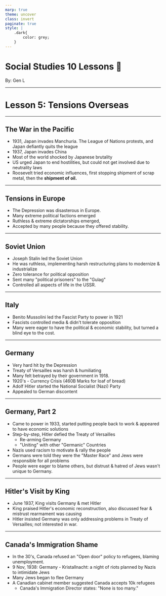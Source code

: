 ```yaml
---
marp: true
theme: uncover
class: invert
paginate: true
style: |
    .dark{
        color: grey;
    }
---
```


# <!--fit-->Social Studies 10 Lessons :book:

<span class="dark">By:</span> Gen L

<!--_footer: In partnership with Hyperion University, 2023-->

---

# Lesson 5: Tensions Overseas

---

## The War in the Pacific

* 1931, Japan invades Manchuria. The League of Nations protests, and Japan defiantly quits the league
* 1937, Japan invades China
* Most of the world shocked by Japanese brutality
* US urged Japan to end hostilities, but could not get involved due to neutrality laws
* Roosevelt tried economic influences, first stopping shipment of scrap metal, then the **shipment of oil.**

---

## Tensions in Europe

* The Depression was disasterous in Europe.
* Many extreme political factions emerged
* Ruthless & extreme dictatorships emerged,
* Accepted by many people because they offered stability.

---

## Soviet Union

* Joseph Stalin led the Soviet Union
* He was ruthless, implementing harsh restructuring plans to modernize & industrialize
* Zero tolerance for political opposition
* Sent many "political prisoners" to the "Gulag"
* Controlled all aspects of life in the USSR.

---

## Italy

* Benito Mussolini led the Fascist Party to power in 1921
* Fascists controlled media & didn't tolerate opposition
* Many were eager to have the political & economic stability, but turned a blind eye to the cost.

---

## Germany

* Very hard hit by the Depression
* Treaty of Versailles was harsh & humiliating
* Many felt betrayed by their government in 1918.
* 1920's - Currency Crisis (460B Marks for loaf of bread)
* Adolf Hitler started the National Socialist (Nazi) Party
* Appealed to German discontent

---

## Germany, Part 2

* Came to power in 1933, started putting people back to work & appeared to have economic solutions
* Step-by-step, Hitler defied the Treaty of Versailles
    * Re-arming Germany
    * "Uniting" with other "Germanic" Countries
* Nazis used racism to motivate & rally the people
* Germans were told they were the "Master Race" and Jews were responsible for all problems
* People were eager to blame others, but distrust & hatred of Jews wasn't unique to Germany.

---

## Hitler's Visit by King

* June 1937, King visits Germany & met Hitler
* King praised Hitler's economic reconstruction, also discussed fear & mistrust rearmament was causing
* Hitler insisted Germany was only addressing problems in Treaty of Versailles; not interested in war.

---

## Canada's Immigration Shame

* In the 30's, Canada refused an "Open door" policy to refugees, blaming unemployment.
* 9 Nov, 1938: Germany - Kristallnacht: a night of riots planned by Nazis to intimidate Jews
* Many Jews began to flee Germany
* A Canadian cabinet member suggested Canada accepts 10k refugees
    * Canada's Immigration Director states: "None is too many."
